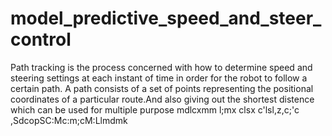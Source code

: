 # model_predictive_speed_and_steer_control
Path tracking is the process concerned with how to determine speed and steering settings at
each instant of time in order for the robot to follow a certain path. A path consists of a set of
points representing the positional coordinates of a particular route.And also giving out the shortest distence which can be used for multiple purpose
mdlcxmm l;mx clsx c'lsl,z,c;'c ,SdcopSC:Mc:m;cM:Llmdmk  



